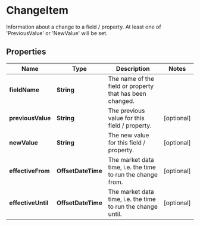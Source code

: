 

# ChangeItem

Information about a change to a field / property.  At least one of 'PreviousValue' or 'NewValue' will be set.

## Properties

Name | Type | Description | Notes
------------ | ------------- | ------------- | -------------
**fieldName** | **String** | The name of the field or property that has been changed. | 
**previousValue** | **String** | The previous value for this field / property. |  [optional]
**newValue** | **String** | The new value for this field / property. |  [optional]
**effectiveFrom** | **OffsetDateTime** | The market data time, i.e. the time to run the change from. |  [optional]
**effectiveUntil** | **OffsetDateTime** | The market data time, i.e. the time to run the change until. |  [optional]



